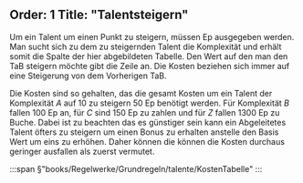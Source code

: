 Order: 1
Title: "Talentsteigern"
---

Um ein Talent um einen Punkt zu steigern, müssen Ep ausgegeben werden. Man sucht sich zu dem zu steigernden Talent die Komplexität und erhält somit die Spalte der hier abgebildeten Tabelle. Den Wert auf den man den TaB steigern möchte gibt die Zeile an. Die Kosten beziehen sich immer auf eine Steigerung von dem Vorherigen TaB.

Die Kosten sind so gehalten, das die gesamt Kosten um ein Talent der Komplexität *A* auf 10 zu steigern 50 Ep benötigt werden. Für Komplexität *B* fallen 100 Ep an, für *C* sind 150 Ep zu zahlen und für *Z* fallen 1300 Ep zu Buche. Dabei ist zu beachten das es günstiger sein kann ein Abgeleitetes Talent öfters zu steigern um einen Bonus zu erhalten anstelle den Basis Wert um eins zu erhöhen. Daher können die können die Kosten durchaus geringer ausfallen als zuerst vermutet.

:::span
§"books/Regelwerke/Grundregeln/talente/KostenTabelle"
:::

